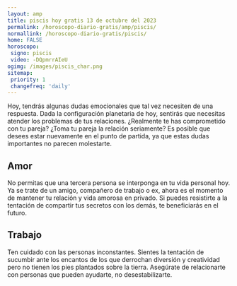 ```yaml
---
layout: amp
title: piscis hoy gratis 13 de octubre del 2023 
permalink: /horoscopo-diario-gratis/amp/piscis/
normallink: /horoscopo-diario-gratis/piscis/
home: FALSE
horoscopo:
 signo: piscis
 video: -DQpmrrAIeU
ogimg: /images/piscis_char.png
sitemap:
 priority: 1
 changefreq: 'daily'
---
```



Hoy, tendrás algunas dudas emocionales que tal vez necesiten de una respuesta. Dada la configuración planetaria de hoy, sentirás que necesitas atender los problemas de tus relaciones. ¿Realmente te has comprometido con tu pareja? ¿Toma tu pareja la relación seriamente? Es posible que desees estar nuevamente en el punto de partida, ya que estas dudas importantes no parecen molestarte.

## Amor

No permitas que una tercera persona se interponga en tu vida personal hoy. Ya se trate de un amigo, compañero de trabajo o ex, ahora es el momento de mantener tu relación y vida amorosa en privado. Si puedes resistirte a la tentación de compartir tus secretos con los demás, te beneficiarás en el futuro.

## Trabajo

Ten cuidado con las personas inconstantes. Sientes la tentación de sucumbir ante los encantos de los que derrochan diversión y creatividad pero no tienen los pies plantados sobre la tierra. Asegúrate de relacionarte con personas que pueden ayudarte, no desestabilizarte.